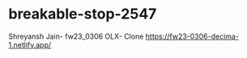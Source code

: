# breakable-stop-2547

Shreyansh Jain- fw23_0306
OLX- Clone
https://fw23-0306-decima-1.netlify.app/
